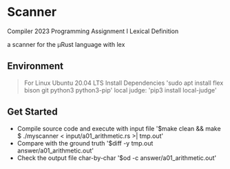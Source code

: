 # Scanner
Compiler 2023 Programming Assignment I
Lexical Definition

a scanner for the μRust language with lex

## Environment
>For Linux
Ubuntu 20.04 LTS
>Install Dependencies
'sudo apt install flex bison git python3 python3-pip'
local judge: 'pip3 install local-judge'

## Get Started
* Compile source code and execute with input file
'$make clean && make
$ ./myscanner < input/a01_arithmetic.rs >| tmp.out'
* Compare with the ground truth 
'$diff -y tmp.out answer/a01_arithmetic.out'
* Check the output file char-by-char
'$od -c answer/a01_arithmetic.out'






